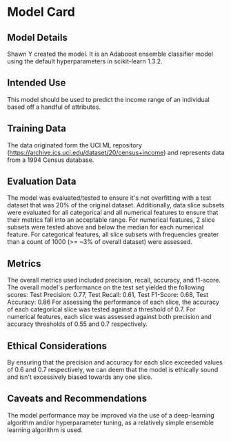 # Model Card

## Model Details
Shawn Y created the model. It is an Adaboost ensemble classifier model using the default hyperparameters in scikit-learn 1.3.2.

## Intended Use
This model should be used to predict the income range of an individual based off a handful of attributes.

## Training Data
The data originated form the UCI ML repository (https://archive.ics.uci.edu/dataset/20/census+income) and represents data from a 1994 Census database.

## Evaluation Data
The model was evaluated/tested to ensure it's not overfitting with a test dataset that was 20% of the original dataset. 
Additionally, data slice subsets were evaluated for all categorical and all numerical features to ensure that their metrics fall into an acceptable range. For numerical features, 2 slice subsets were tested above and below the median for each numerical feature. For categorical features, all slice subsets with frequencies greater than a count of 1000 (>= ~3% of overall dataset) were assessed.

## Metrics
The overall metrics used included precision, recall, accuracy, and f1-score. 
The overall model's performance on the test set yielded the following scores:
Test Precision: 0.77, Test Recall: 0.61, Test F1-Score: 0.68, Test Accuracy: 0.86 
For assessing the performance of each slice, the accuracy of each categorical slice was tested against a threshold of 0.7. For numerical features, each slice was assessed against both precision and accuracy thresholds of 0.55 and 0.7 respectively.

## Ethical Considerations
By ensuring that the precision and accuracy for each slice exceeded values of 0.6 and 0.7 respectively, we can deem that the model is ethically sound and isn't excessively biased towards any one slice.

## Caveats and Recommendations
The model performance may be improved via the use of a deep-learning algorithm and/or hyperparameter tuning, as a relatively simple ensemble learning algorithm is used.